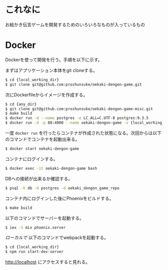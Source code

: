 # これなに

お絵かき伝言ゲームを開発するためのいろいろなものが入っているもの

# Docker

Dockerを使って開発を行う。手順を以下に示す。

まずはアプリケーション本体をgit cloneする。

```sh
$ cd {local_working_dir}
$ git clone git@github.com:proshunsuke/oekaki-dengon-game.git
```

次にDockerfileからイメージを作成する。

```sh
$ cd {any_dir}
$ git clone git@github.com:proshunsuke/oekaki-dengon-game-misc.git
$ make build
$ docker run -d --name postgres -e LC_ALL=C.UTF-8 postgres:9.3.5
$ docker run -d -p 80:4000 --name oekaki-dengon-game -v {local_working_dir}/oekaki-dengon-game:/usr/local/src/oekaki-dengon-game --link postgres:db -t pro/oekaki-dengon-game
```

一度 `docker run` を行ったらコンテナが作成された状態になる。次回からは以下のコマンドでコンテナを起動出来る。

```sh
$ docker start oekaki-dengon-game
```

コンテナにログインする。

```sh
$ docker exec -it oekaki-dengon-game bash
```

DBへの接続が出来るか確認する。

```sh
$ psql -h db -U postgres -d oekaki_dengon_game_repo
```

コンテナ内にログインした後にPhoenixをビルドする。

```sh
$ make build
```

以下のコマンドでサーバーを起動する。

```sh
$ iex -S mix phoenix.server
```

*ローカルで* 以下のコマンドでwebpackを起動する。

```sh
$ cd {local_working_dir}
$ npm run start-dev-server
```

[http://localhost](http://localhost) にアクセスすると見れる。
